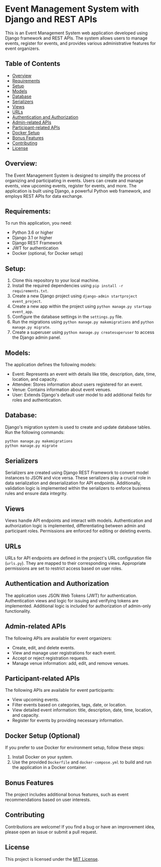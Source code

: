 # Event Management System with Django and REST APIs

This is an Event Management System web application developed using Django framework and REST APIs. The system allows users to manage events, register for events, and provides various administrative features for event organizers.

## Table of Contents
- [Overview](#overview)
- [Requirements](#requirements)
- [Setup](#setup)
- [Models](#models)
- [Database](#database)
- [Serializers](#serializers)
- [Views](#views)
- [URLs](#urls)
- [Authentication and Authorization](#authentication-and-authorization)
- [Admin-related APIs](#admin-related-apis)
- [Participant-related APIs](#participant-related-apis)
- [Docker Setup](#docker-setup)
- [Bonus Features](#bonus-features)
- [Contributing](#contributing)
- [License](#license)

## Overview:

The Event Management System is designed to simplify the process of organizing and participating in events. Users can create and manage events, view upcoming events, register for events, and more. The application is built using Django, a powerful Python web framework, and employs REST APIs for data exchange.

## Requirements:

To run this application, you need:

- Python 3.6 or higher
- Django 3.1 or higher
- Django REST Framework
- JWT for authentication
- Docker (optional, for Docker setup)

## Setup:

1. Clone this repository to your local machine.
2. Install the required dependencies using `pip install -r requirements.txt`.
3. Create a new Django project using `django-admin startproject event_project`.
4. Create a new app within the project using `python manage.py startapp event_app`.
5. Configure the database settings in the `settings.py` file.
6. Run the migrations using `python manage.py makemigrations` and `python manage.py migrate`.
7. Create a superuser using `python manage.py createsuperuser` to access the Django admin panel.

## Models:

The application defines the following models:

- Event: Represents an event with details like title, description, date, time, location, and capacity.
- Attendee: Stores information about users registered for an event.
- Venue: Contains information about event venues.
- User: Extends Django's default user model to add additional fields for roles and authentication.

## Database:

Django's migration system is used to create and update database tables. Run the following commands:

```bash
python manage.py makemigrations
python manage.py migrate
```

## Serializers

Serializers are created using Django REST Framework to convert model instances to JSON and vice versa. These serializers play a crucial role in data serialization and deserialization for API endpoints. Additionally, validation logic is implemented within the serializers to enforce business rules and ensure data integrity.

## Views

Views handle API endpoints and interact with models. Authentication and authorization logic is implemented, differentiating between admin and participant roles. Permissions are enforced for editing or deleting events.

## URLs

URLs for API endpoints are defined in the project's URL configuration file (`urls.py`). They are mapped to their corresponding views. Appropriate permissions are set to restrict access based on user roles.

## Authentication and Authorization

The application uses JSON Web Tokens (JWT) for authentication. Authentication views and logic for issuing and verifying tokens are implemented. Additional logic is included for authorization of admin-only functionality.

## Admin-related APIs

The following APIs are available for event organizers:

- Create, edit, and delete events.
- View and manage user registrations for each event.
- Accept or reject registration requests.
- Manage venue information: add, edit, and remove venues.

## Participant-related APIs

The following APIs are available for event participants:

- View upcoming events.
- Filter events based on categories, tags, date, or location.
- View detailed event information: title, description, date, time, location, and capacity.
- Register for events by providing necessary information.

## Docker Setup (Optional)

If you prefer to use Docker for environment setup, follow these steps:

1. Install Docker on your system.
2. Use the provided `Dockerfile` and `docker-compose.yml` to build and run the application in a Docker container.

## Bonus Features

The project includes additional bonus features, such as event recommendations based on user interests.

## Contributing

Contributions are welcome! If you find a bug or have an improvement idea, please open an issue or submit a pull request.

## License

This project is licensed under the [MIT License](LICENSE).

